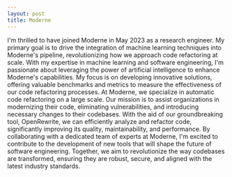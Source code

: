 ```yaml
---
layout: post
title: Moderne
---
```

I'm thrilled to have joined Moderne in May 2023 as a research engineer. My primary goal is to drive the integration of machine learning techniques into Moderne's pipeline, revolutionizing how we approach code refactoring at scale.
With my expertise in machine learning and software engineering, I'm passionate about leveraging the power of artificial intelligence to enhance Moderne's capabilities. My focus is on developing innovative solutions, offering valuable benchmarks and metrics to measure the effectiveness of our code refactoring processes.
At Moderne, we specialize in automatic code refactoring on a large scale. Our mission is to assist organizations in modernizing their code, eliminating vulnerabilities, and introducing necessary changes to their codebases. With the aid of our groundbreaking tool, OpenRewrite, we can efficiently analyze and refactor code, significantly improving its quality, maintainability, and performance.
By collaborating with a dedicated team of experts at Moderne, I'm excited to contribute to the development of new tools that will shape the future of software engineering. Together, we aim to revolutionize the way codebases are transformed, ensuring they are robust, secure, and aligned with the latest industry standards.

